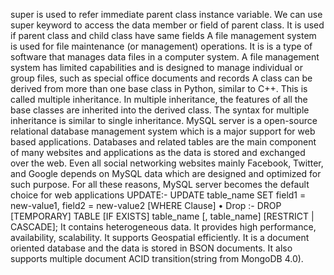 super is used to refer immediate parent class instance variable. We can use super keyword to access the data member or field of parent class. It is used if parent class and child class have same fields 
A file management system is used for file maintenance (or management) operations. It is is a type of software that manages data files in a computer system. A file management system has limited capabilities and is designed to manage individual or group files, such as special office documents and records 
A class can be derived from more than one base class in Python, similar to C++. This is called multiple inheritance. In multiple inheritance, the features of all the base classes are inherited into the derived class. The syntax for multiple inheritance is similar to single inheritance.
MySQL server is a open-source relational
database management system which is a
major support for web based applications.
Databases and related tables are the main
component of many websites and
applications as the data is stored and
exchanged over the web. Even all social
networking websites mainly Facebook,
Twitter, and Google depends on MySQL
data which are designed and optimized for
such purpose. For all these reasons, MySQL
server becomes the default choice for web
applications
UPDATE:- UPDATE table_name SET field1 =
new-value1, field2 = new-value2 [WHERE
Clause]
• Drop :- DROP [TEMPORARY] TABLE [IF
EXISTS] table_name [, table_name]
[RESTRICT | CASCADE];
It contains heterogeneous data. It provides high performance, availability, scalability. It supports Geospatial efficiently. It is a document oriented database and the data is stored in BSON documents. It also supports multiple document ACID transition(string from MongoDB 4.0).
